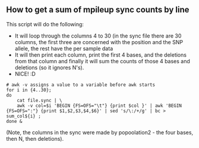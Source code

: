 ## How to get a sum of mpileup sync counts by line

This script will do the following:

- It will loop through the columns 4 to 30 (in the sync file there are 30 columns, the first three are concerned with the position and the SNP allele, the rest have the per sample data
- It will then print each column, print the first 4 bases, and the deletions from that column and finally it will sum the counts of those 4 bases and deletions (so it ignores N's).
- NICE! :D
```
# awk -v assigns a value to a variable before awk starts
for i in {4..30}; 
do
    cat file.sync | \
    awk -v col=$i 'BEGIN {FS=OFS="\t"} {print $col }' | awk 'BEGIN {FS=OFS=":"} {print $1,$2,$3,$4,$6}' | sed 's/\:/+/g' | bc > sum_col${i} ;
done &
```
(Note, the columns in the sync were made by popoolation2 - the four bases, then N, then deletions).
